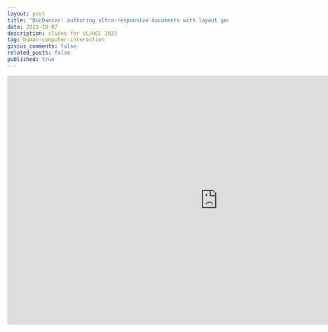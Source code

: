 ```yaml
---
layout: post
title: "DocDancer: authoring ultra-responsive documents with layout generation"
date: 2023-10-07
description: slides for VL/HCC 2023
tag: human-computer-interaction
giscus_comments: false
related_posts: false
published: true
---
```



<iframe src="https://docs.google.com/presentation/d/e/2PACX-1vRod9jlCYSbBdbMx_EipC6ZyZqSpH26lLi7fyUWA0dnbZkTL7dL82DY_9M7CfPOggS1p3Ty3gGD57bb/embed?start=false&loop=false&delayms=3000" frameborder="0" width="960" height="569" allowfullscreen="true" mozallowfullscreen="true" webkitallowfullscreen="true"></iframe>